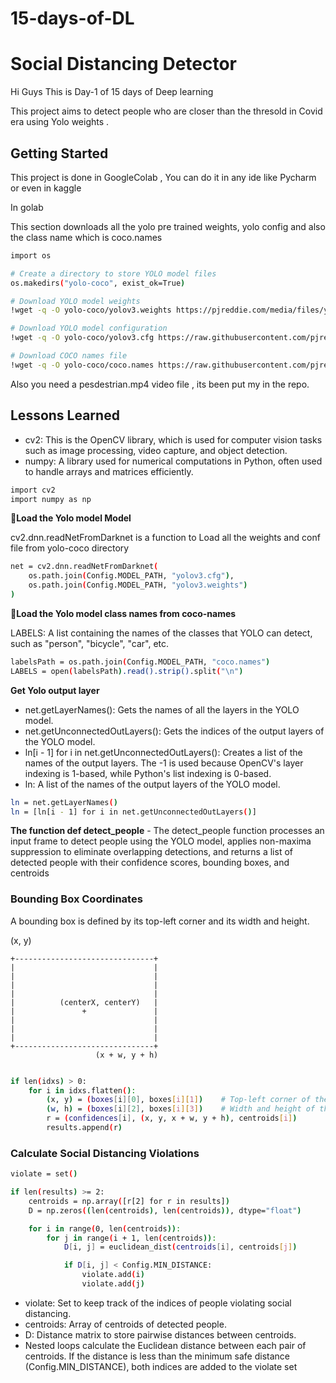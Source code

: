 # 15-days-of-DL


# Social Distancing Detector 

Hi Guys This is Day-1 of 15 days of Deep learning 

This project aims to detect people who are closer than the thresold in Covid era using Yolo weights .


##  Getting Started


This project is done in GoogleColab , You can do it in any ide like Pycharm or even in kaggle

In golab 

This section downloads all the yolo pre trained weights, yolo config and also the class name which is coco.names
```bash
import os

# Create a directory to store YOLO model files
os.makedirs("yolo-coco", exist_ok=True)

# Download YOLO model weights
!wget -q -O yolo-coco/yolov3.weights https://pjreddie.com/media/files/yolov3.weights

# Download YOLO model configuration
!wget -q -O yolo-coco/yolov3.cfg https://raw.githubusercontent.com/pjreddie/darknet/master/cfg/yolov3.cfg

# Download COCO names file
!wget -q -O yolo-coco/coco.names https://raw.githubusercontent.com/pjreddie/darknet/master/data/coco.names

```

Also you need a pesdestrian.mp4 video file , its been put my in the repo.
## Lessons Learned
- cv2: This is the OpenCV library, which is used for computer vision tasks such as image processing, video capture, and object detection.
- numpy: A library used for numerical computations in Python, often used to handle arrays and matrices efficiently.
```bash
import cv2
import numpy as np
```

🔗**Load the Yolo model Model**

cv2.dnn.readNetFromDarknet is a function to Load all the weights and conf file from yolo-coco directory
```bash
net = cv2.dnn.readNetFromDarknet(
    os.path.join(Config.MODEL_PATH, "yolov3.cfg"),
    os.path.join(Config.MODEL_PATH, "yolov3.weights")
)

```

🔗**Load the Yolo model class names from coco-names**

LABELS: A list containing the names of the classes that YOLO can detect, such as "person", "bicycle", "car", etc.
```bash
labelsPath = os.path.join(Config.MODEL_PATH, "coco.names")
LABELS = open(labelsPath).read().strip().split("\n")
```

**Get Yolo output layer**

- net.getLayerNames(): Gets the names of all the layers in the YOLO model.
- net.getUnconnectedOutLayers(): Gets the indices of the output layers of the YOLO model.
- ln[i - 1] for i in net.getUnconnectedOutLayers(): Creates a list of the names of the output layers. The -1 is used because OpenCV's layer indexing is 1-based, while Python's list indexing is 0-based.
- ln: A list of the names of the output layers of the YOLO model.
```bash
ln = net.getLayerNames()
ln = [ln[i - 1] for i in net.getUnconnectedOutLayers()]

```

**The function def detect_people** - The detect_people function processes an input frame to detect people using the YOLO model, applies non-maxima suppression to eliminate overlapping detections, and returns a list of detected people with their confidence scores, bounding boxes, and centroids

### Bounding Box Coordinates

A bounding box is defined by its top-left corner and its width and height. 

  (x, y)
  
    +-------------------------------+
    |                               |
    |                               |
    |                               |
    |                               |
    |          (centerX, centerY)   |
    |               +               |
    |                               |
    |                               |
    |                               |
    +-------------------------------+
                       (x + w, y + h)

```bash

if len(idxs) > 0:
    for i in idxs.flatten():
        (x, y) = (boxes[i][0], boxes[i][1])    # Top-left corner of the bounding box
        (w, h) = (boxes[i][2], boxes[i][3])    # Width and height of the bounding box
        r = (confidences[i], (x, y, x + w, y + h), centroids[i])
        results.append(r)

```

### Calculate Social Distancing Violations

```bash
violate = set()

if len(results) >= 2:
    centroids = np.array([r[2] for r in results])
    D = np.zeros((len(centroids), len(centroids)), dtype="float")

    for i in range(0, len(centroids)):
        for j in range(i + 1, len(centroids)):
            D[i, j] = euclidean_dist(centroids[i], centroids[j])

            if D[i, j] < Config.MIN_DISTANCE:
                violate.add(i)
                violate.add(j)
```
- violate: Set to keep track of the indices of people violating social distancing.
- centroids: Array of centroids of detected people.
- D: Distance matrix to store pairwise distances between centroids.
- Nested loops calculate the Euclidean distance between each pair of centroids. If the distance is less than the minimum safe distance (Config.MIN_DISTANCE), both indices are added to the violate set



